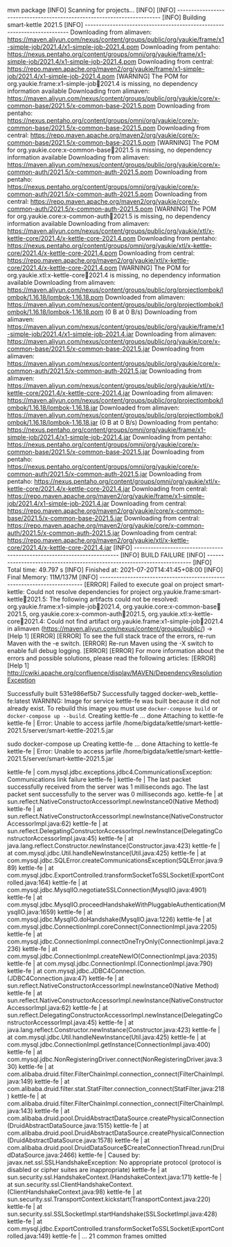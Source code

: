 mvn package
[INFO] Scanning for projects...
[INFO]
[INFO] ------------------------------------------------------------------------
[INFO] Building smart-kettle 2021.5
[INFO] ------------------------------------------------------------------------
Downloading from alimaven: https://maven.aliyun.com/nexus/content/groups/public/org/yaukie/frame/x1-simple-job/2021.4/x1-simple-job-2021.4.pom
Downloading from pentaho: https://nexus.pentaho.org/content/groups/omni/org/yaukie/frame/x1-simple-job/2021.4/x1-simple-job-2021.4.pom
Downloading from central: https://repo.maven.apache.org/maven2/org/yaukie/frame/x1-simple-job/2021.4/x1-simple-job-2021.4.pom
[WARNING] The POM for org.yaukie.frame:x1-simple-job:jar:2021.4 is missing, no dependency information available
Downloading from alimaven: https://maven.aliyun.com/nexus/content/groups/public/org/yaukie/core/x-common-base/2021.5/x-common-base-2021.5.pom
Downloading from pentaho: https://nexus.pentaho.org/content/groups/omni/org/yaukie/core/x-common-base/2021.5/x-common-base-2021.5.pom
Downloading from central: https://repo.maven.apache.org/maven2/org/yaukie/core/x-common-base/2021.5/x-common-base-2021.5.pom
[WARNING] The POM for org.yaukie.core:x-common-base:jar:2021.5 is missing, no dependency information available
Downloading from alimaven: https://maven.aliyun.com/nexus/content/groups/public/org/yaukie/core/x-common-auth/2021.5/x-common-auth-2021.5.pom
Downloading from pentaho: https://nexus.pentaho.org/content/groups/omni/org/yaukie/core/x-common-auth/2021.5/x-common-auth-2021.5.pom
Downloading from central: https://repo.maven.apache.org/maven2/org/yaukie/core/x-common-auth/2021.5/x-common-auth-2021.5.pom
[WARNING] The POM for org.yaukie.core:x-common-auth:jar:2021.5 is missing, no dependency information available
Downloading from alimaven: https://maven.aliyun.com/nexus/content/groups/public/org/yaukie/xtl/x-kettle-core/2021.4/x-kettle-core-2021.4.pom
Downloading from pentaho: https://nexus.pentaho.org/content/groups/omni/org/yaukie/xtl/x-kettle-core/2021.4/x-kettle-core-2021.4.pom
Downloading from central: https://repo.maven.apache.org/maven2/org/yaukie/xtl/x-kettle-core/2021.4/x-kettle-core-2021.4.pom
[WARNING] The POM for org.yaukie.xtl:x-kettle-core:jar:2021.4 is missing, no dependency information available
Downloading from alimaven: https://maven.aliyun.com/nexus/content/groups/public/org/projectlombok/lombok/1.16.18/lombok-1.16.18.pom
Downloaded from alimaven: https://maven.aliyun.com/nexus/content/groups/public/org/projectlombok/lombok/1.16.18/lombok-1.16.18.pom (0 B at 0 B/s)
Downloading from alimaven: https://maven.aliyun.com/nexus/content/groups/public/org/yaukie/frame/x1-simple-job/2021.4/x1-simple-job-2021.4.jar
Downloading from alimaven: https://maven.aliyun.com/nexus/content/groups/public/org/yaukie/core/x-common-base/2021.5/x-common-base-2021.5.jar
Downloading from alimaven: https://maven.aliyun.com/nexus/content/groups/public/org/yaukie/core/x-common-auth/2021.5/x-common-auth-2021.5.jar
Downloading from alimaven: https://maven.aliyun.com/nexus/content/groups/public/org/yaukie/xtl/x-kettle-core/2021.4/x-kettle-core-2021.4.jar
Downloading from alimaven: https://maven.aliyun.com/nexus/content/groups/public/org/projectlombok/lombok/1.16.18/lombok-1.16.18.jar
Downloaded from alimaven: https://maven.aliyun.com/nexus/content/groups/public/org/projectlombok/lombok/1.16.18/lombok-1.16.18.jar (0 B at 0 B/s)
Downloading from pentaho: https://nexus.pentaho.org/content/groups/omni/org/yaukie/frame/x1-simple-job/2021.4/x1-simple-job-2021.4.jar
Downloading from pentaho: https://nexus.pentaho.org/content/groups/omni/org/yaukie/core/x-common-base/2021.5/x-common-base-2021.5.jar
Downloading from pentaho: https://nexus.pentaho.org/content/groups/omni/org/yaukie/core/x-common-auth/2021.5/x-common-auth-2021.5.jar
Downloading from pentaho: https://nexus.pentaho.org/content/groups/omni/org/yaukie/xtl/x-kettle-core/2021.4/x-kettle-core-2021.4.jar
Downloading from central: https://repo.maven.apache.org/maven2/org/yaukie/frame/x1-simple-job/2021.4/x1-simple-job-2021.4.jar
Downloading from central: https://repo.maven.apache.org/maven2/org/yaukie/core/x-common-base/2021.5/x-common-base-2021.5.jar
Downloading from central: https://repo.maven.apache.org/maven2/org/yaukie/core/x-common-auth/2021.5/x-common-auth-2021.5.jar
Downloading from central: https://repo.maven.apache.org/maven2/org/yaukie/xtl/x-kettle-core/2021.4/x-kettle-core-2021.4.jar
[INFO] ------------------------------------------------------------------------
[INFO] BUILD FAILURE
[INFO] ------------------------------------------------------------------------
[INFO] Total time: 49.797 s
[INFO] Finished at: 2021-07-20T14:41:45+08:00
[INFO] Final Memory: 11M/137M
[INFO] ------------------------------------------------------------------------
[ERROR] Failed to execute goal on project smart-kettle: Could not resolve dependencies for project org.yaukie.frame:smart-kettle:jar:2021.5: The following artifacts could not be resolved: org.yaukie.frame:x1-simple-job:jar:2021.4, org.yaukie.core:x-common-base:jar:2021.5, org.yaukie.core:x-common-auth:jar:2021.5, org.yaukie.xtl:x-kettle-core:jar:2021.4: Could not find artifact org.yaukie.frame:x1-simple-job:jar:2021.4 in alimaven (https://maven.aliyun.com/nexus/content/groups/public/) -> [Help 1]
[ERROR]
[ERROR] To see the full stack trace of the errors, re-run Maven with the -e switch.
[ERROR] Re-run Maven using the -X switch to enable full debug logging.
[ERROR]
[ERROR] For more information about the errors and possible solutions, please read the following articles:
[ERROR] [Help 1] http://cwiki.apache.org/confluence/display/MAVEN/DependencyResolutionException

Successfully built 531e986ef5b7
Successfully tagged docker-web_kettle-fe:latest
WARNING: Image for service kettle-fe was built because it did not already exist. To rebuild this image you must use `docker-compose build` or `docker-compose up --build`.
Creating kettle-fe ... done
Attaching to kettle-fe
kettle-fe    | Error: Unable to access jarfile /home/bigdata/kettle/smart-kettle-2021.5/server/smart-kettle-2021.5.jar

sudo docker-compose up
Creating kettle-fe ... done
Attaching to kettle-fe
kettle-fe    | Error: Unable to access jarfile /home/bigdata/kettle/smart-kettle-2021.5/server/smart-kettle-2021.5.jar


kettle-fe    | com.mysql.jdbc.exceptions.jdbc4.CommunicationsException: Communications link failure
kettle-fe    |
kettle-fe    | The last packet successfully received from the server was 1 milliseconds ago.  The last packet sent successfully to the server was 0 milliseconds ago.
kettle-fe    |  at sun.reflect.NativeConstructorAccessorImpl.newInstance0(Native Method)
kettle-fe    |  at sun.reflect.NativeConstructorAccessorImpl.newInstance(NativeConstructorAccessorImpl.java:62)
kettle-fe    |  at sun.reflect.DelegatingConstructorAccessorImpl.newInstance(DelegatingConstructorAccessorImpl.java:45)
kettle-fe    |  at java.lang.reflect.Constructor.newInstance(Constructor.java:423)
kettle-fe    |  at com.mysql.jdbc.Util.handleNewInstance(Util.java:425)
kettle-fe    |  at com.mysql.jdbc.SQLError.createCommunicationsException(SQLError.java:989)
kettle-fe    |  at com.mysql.jdbc.ExportControlled.transformSocketToSSLSocket(ExportControlled.java:164)
kettle-fe    |  at com.mysql.jdbc.MysqlIO.negotiateSSLConnection(MysqlIO.java:4901)
kettle-fe    |  at com.mysql.jdbc.MysqlIO.proceedHandshakeWithPluggableAuthentication(MysqlIO.java:1659)
kettle-fe    |  at com.mysql.jdbc.MysqlIO.doHandshake(MysqlIO.java:1226)
kettle-fe    |  at com.mysql.jdbc.ConnectionImpl.coreConnect(ConnectionImpl.java:2205)
kettle-fe    |  at com.mysql.jdbc.ConnectionImpl.connectOneTryOnly(ConnectionImpl.java:2236)
kettle-fe    |  at com.mysql.jdbc.ConnectionImpl.createNewIO(ConnectionImpl.java:2035)
kettle-fe    |  at com.mysql.jdbc.ConnectionImpl.<init>(ConnectionImpl.java:790)
kettle-fe    |  at com.mysql.jdbc.JDBC4Connection.<init>(JDBC4Connection.java:47)
kettle-fe    |  at sun.reflect.NativeConstructorAccessorImpl.newInstance0(Native Method)
kettle-fe    |  at sun.reflect.NativeConstructorAccessorImpl.newInstance(NativeConstructorAccessorImpl.java:62)
kettle-fe    |  at sun.reflect.DelegatingConstructorAccessorImpl.newInstance(DelegatingConstructorAccessorImpl.java:45)
kettle-fe    |  at java.lang.reflect.Constructor.newInstance(Constructor.java:423)
kettle-fe    |  at com.mysql.jdbc.Util.handleNewInstance(Util.java:425)
kettle-fe    |  at com.mysql.jdbc.ConnectionImpl.getInstance(ConnectionImpl.java:400)
kettle-fe    |  at com.mysql.jdbc.NonRegisteringDriver.connect(NonRegisteringDriver.java:330)
kettle-fe    |  at com.alibaba.druid.filter.FilterChainImpl.connection_connect(FilterChainImpl.java:149)
kettle-fe    |  at com.alibaba.druid.filter.stat.StatFilter.connection_connect(StatFilter.java:218)
kettle-fe    |  at com.alibaba.druid.filter.FilterChainImpl.connection_connect(FilterChainImpl.java:143)
kettle-fe    |  at com.alibaba.druid.pool.DruidAbstractDataSource.createPhysicalConnection(DruidAbstractDataSource.java:1515)
kettle-fe    |  at com.alibaba.druid.pool.DruidAbstractDataSource.createPhysicalConnection(DruidAbstractDataSource.java:1578)
kettle-fe    |  at com.alibaba.druid.pool.DruidDataSource$CreateConnectionThread.run(DruidDataSource.java:2466)
kettle-fe    | Caused by: javax.net.ssl.SSLHandshakeException: No appropriate protocol (protocol is disabled or cipher suites are inappropriate)
kettle-fe    |  at sun.security.ssl.HandshakeContext.<init>(HandshakeContext.java:171)
kettle-fe    |  at sun.security.ssl.ClientHandshakeContext.<init>(ClientHandshakeContext.java:98)
kettle-fe    |  at sun.security.ssl.TransportContext.kickstart(TransportContext.java:220)
kettle-fe    |  at sun.security.ssl.SSLSocketImpl.startHandshake(SSLSocketImpl.java:428)
kettle-fe    |  at com.mysql.jdbc.ExportControlled.transformSocketToSSLSocket(ExportControlled.java:149)
kettle-fe    |  ... 21 common frames omitted
